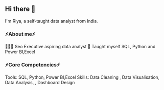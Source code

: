 ## Hi there 👋

I'm Riya, a self-taught data analyst from India.

 ### ⚡About me⚡

👩🏻‍💻 Seo Executive aspiring data analyst
📝 Taught myself SQL, Python and Power BI,Excel

### ⚡Core Competencies⚡

Tools: SQL, Python, Power BI,Excel
Skills: Data Cleaning , Data Visualisation, Data Analysis, , Dashboard Design 

